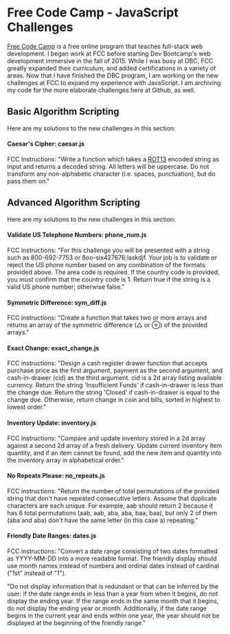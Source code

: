 # Free Code Camp - JavaScript Challenges

[Free Code Camp](http://www.freecodecamp.com/) is a free online program that teaches full-stack web development. I began work at FCC before starting Dev Bootcamp's web development immersive in the fall of 2015. While I was busy at DBC, FCC greatly expanded their curriculum, and added certifications in a variety of areas. Now that I have finished the DBC program, I am working on the new challenges at FCC to expand my experience with JavaScript. I am archiving my code for the more elaborate challenges here at Github, as well.

## Basic Algorithm Scripting
Here are my solutions to the new challenges in this section:

#### Caesar's Cipher: caesar.js
FCC Instructions: "Write a function which takes a [ROT13](https://en.wikipedia.org/wiki/ROT13) encoded string as input and returns a decoded string. All letters will be uppercase. Do not transform any non-alphabetic character (i.e. spaces, punctuation), but do pass them on."

## Advanced Algorithm Scripting
Here are my solutions to the new challenges in this section:

#### Validate US Telephone Numbers: phone_num.js
FCC instructions: "For this challenge you will be presented with a string such as 800-692-7753 or 8oo-six427676;laskdjf. Your job is to validate or reject the US phone number based on any combination of the formats provided above. The area code is required. If the country code is provided, you must confirm that the country code is 1. Return true if the string is a valid US phone number; otherwise false."

#### Symmetric Difference: sym_diff.js
FCC instructions: "Create a function that takes two or more arrays and returns an array of the symmetric difference (△ or ⊕) of the provided arrays."

#### Exact Change: exact_change.js
FCC instructions: "Design a cash register drawer function that accepts purchase price as the first argument, payment as the second argument, and cash-in-drawer (cid) as the third argument. cid is a 2d array listing available currency. Return the string 'Insufficient Funds' if cash-in-drawer is less than the change due. Return the string 'Closed' if cash-in-drawer is equal to the change due. Otherwise, return change in coin and bills, sorted in highest to lowest order."

#### Inventory Update: inventory.js
FCC instructions: "Compare and update inventory stored in a 2d array against a second 2d array of a fresh delivery. Update current inventory item quantity, and if an item cannot be found, add the new item and quantity into the inventory array in alphabetical order."

#### No Repeats Please: no_repeats.js
FCC instructions: "Return the number of total permutations of the provided string that don't have repeated consecutive letters. Assume that duplicate characters are each unique. For example, aab should return 2 because it has 6 total permutations (aab, aab, aba, aba, baa, baa), but only 2 of them (aba and aba) don't have the same letter (in this case a) repeating."

#### Friendly Date Ranges: dates.js
FCC instructions: "Convert a date range consisting of two dates formatted as YYYY-MM-DD into a more readable format. The friendly display should use month names instead of numbers and ordinal dates instead of cardinal ("1st" instead of "1").

"Do not display information that is redundant or that can be inferred by the user: if the date range ends in less than a year from when it begins, do not display the ending year. If the range ends in the same month that it begins, do not display the ending year or month. Additionally, if the date range begins in the current year and ends within one year, the year should not be displayed at the beginning of the friendly range."